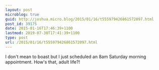 ```yaml
---
layout: post
microblog: true
guid: http://joshua.micro.blog/2015/01/16/t555979426861572097.html
post_id: 39175
date: 2015-01-16T17:46:39+1100
lastmod: 2019-07-30T17:41:39+1100
type: post
url: /2015/01/16/t555979426861572097.html
---
```

I don't mean to boast but I just scheduled an 8am Saturday morning appointment. How's that, adult life?!

